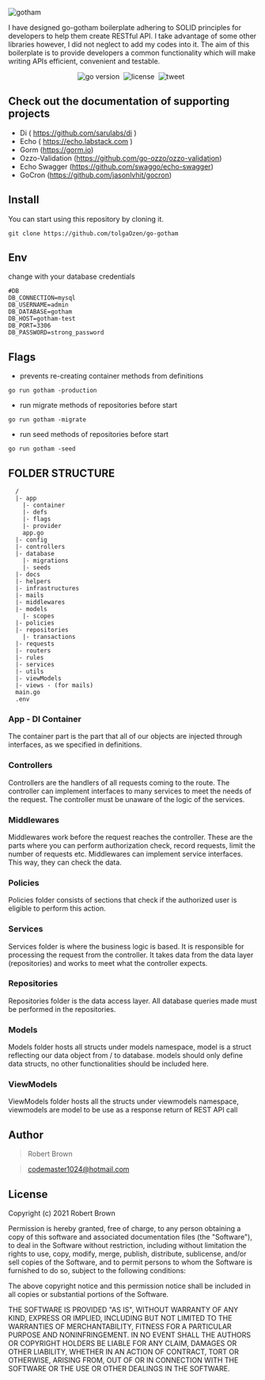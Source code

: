 ![gotham](https://user-images.githubusercontent.com/39353278/103892416-99f6c880-50fc-11eb-8869-af197ca81fd1.png)

I have designed go-gotham boilerplate adhering to SOLID principles for developers to help them create RESTful API. I take advantage of some other libraries however, I did not neglect to add my codes into it. The aim of this boilerplate is to provide developers a common functionality which will make writing APIs efficient, convenient and testable.


<p align="center"><a href="https://pkg.go.dev/github.com/Permify/policy-enforcer?tab=doc" 
target="_blank"></a><img src="https://img.shields.io/badge/Go-1.17+-00ADD8?style=for-the-badge&logo=go" alt="go version" />&nbsp;&nbsp;<img src="https://img.shields.io/github/license/tolgaOzen/go-gotham?style=for-the-badge" alt="license" />&nbsp;&nbsp;<img src="https://img.shields.io/github/last-commit/tolgaOzen/go-gotham?style=for-the-badge" alt="tweet" />&nbsp;&nbsp</p>


## Check out the documentation of supporting projects 

- Di ( https://github.com/sarulabs/di )
- Echo ( https://echo.labstack.com )
- Gorm (https://gorm.io)
- Ozzo-Validation (https://github.com/go-ozzo/ozzo-validation)
- Echo Swagger (https://github.com/swaggo/echo-swagger)
- GoCron (https://github.com/jasonlvhit/gocron)


## Install

You can start using this repository by cloning it.

```
git clone https://github.com/tolgaOzen/go-gotham
```

## Env
change with your database credentials

```dotenv
#DB
DB_CONNECTION=mysql
DB_USERNAME=admin
DB_DATABASE=gotham
DB_HOST=gotham-test
DB_PORT=3306
DB_PASSWORD=strong_password
```

## Flags

- prevents re-creating container methods from definitions
```
go run gotham -production
```

- run migrate methods of repositories before start
```
go run gotham -migrate
```

- run seed methods of repositories before start
```
go run gotham -seed
```

## FOLDER STRUCTURE

```
  /
  |- app
    |- container
    |- defs
    |- flags
    |- provider
    app.go
  |- config
  |- controllers
  |- database
    |- migrations
    |- seeds
  |- docs
  |- helpers
  |- infrastructures
  |- mails
  |- middlewares
  |- models
    |- scopes
  |- policies
  |- repositories
    |- transactions
  |- requests
  |- routers
  |- rules
  |- services
  |- utils
  |- viewModels
  |- views - (for mails)
  main.go
  .env
```

  ### App - DI Container
  The container part is the part that all of our objects are injected through interfaces, as we specified in definitions.
  
  ### Controllers
  Controllers are the handlers of all requests coming to the route.
  The controller can implement interfaces to many services to meet the needs of the request. The controller must be unaware of the logic of the services.

  ### Middlewares
  Middlewares work before the request reaches the controller. These are the parts where you can perform authorization check, record requests, limit the number of requests etc. Middlewares can implement service interfaces. This way, they can check the data.

  ### Policies
  Policies folder consists of sections that check if the authorized user is eligible to perform this action.

  ### Services
  Services folder is where the business logic is based. It is responsible for processing the request from the controller. It takes data from the data layer (repositories) and works to meet what the controller expects.

  ### Repositories
  Repositories folder is the data access layer. All database queries made must be performed in the repositories.

  ### Models
  Models folder hosts all structs under models namespace, model is a struct reflecting our data object from / to database. models should only define data structs, no other functionalities should be included here.

  ### ViewModels
  ViewModels folder hosts all the structs under viewmodels namespace, viewmodels are model to be use as a response return of REST API call
  
## Author

> Robert Brown

> codemaster1024@hotmail.com

## License

Copyright (c) 2021 Robert Brown

Permission is hereby granted, free of charge, to any person obtaining a copy of this software and associated
documentation files (the "Software"), to deal in the Software without restriction, including without limitation the
rights to use, copy, modify, merge, publish, distribute, sublicense, and/or sell copies of the Software, and to permit
persons to whom the Software is furnished to do so, subject to the following conditions:

The above copyright notice and this permission notice shall be included in all copies or substantial portions of the
Software.

THE SOFTWARE IS PROVIDED "AS IS", WITHOUT WARRANTY OF ANY KIND, EXPRESS OR IMPLIED, INCLUDING BUT NOT LIMITED TO THE
WARRANTIES OF MERCHANTABILITY, FITNESS FOR A PARTICULAR PURPOSE AND NONINFRINGEMENT. IN NO EVENT SHALL THE AUTHORS OR
COPYRIGHT HOLDERS BE LIABLE FOR ANY CLAIM, DAMAGES OR OTHER LIABILITY, WHETHER IN AN ACTION OF CONTRACT, TORT OR
OTHERWISE, ARISING FROM, OUT OF OR IN CONNECTION WITH THE SOFTWARE OR THE USE OR OTHER DEALINGS IN THE SOFTWARE.
